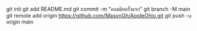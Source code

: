 git init 
git add README.md 
git commit -m "คอมมิทครั้งแรก" 
git branch -M main 
git remote add origin https://github.com/MasxnGh/AppleOhio.git
 git push -u origin main